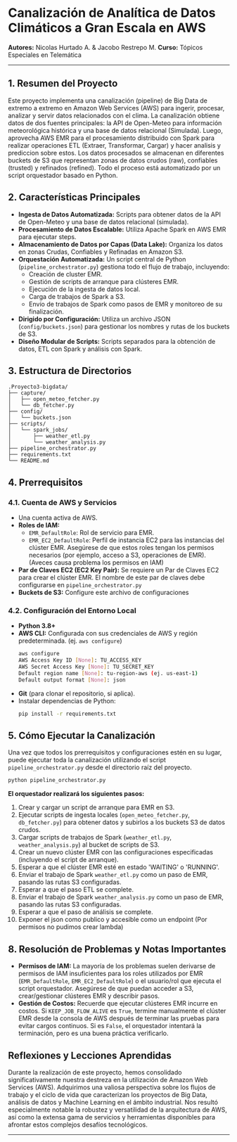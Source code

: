 # Canalización de Analítica de Datos Climáticos a Gran Escala en AWS

**Autores:** Nicolas Hurtado A. & Jacobo Restrepo M.
**Curso:** Tópicos Especiales en Telemática

---

## 1. Resumen del Proyecto

Este proyecto implementa una canalización (pipeline) de Big Data de extremo a extremo en Amazon Web Services (AWS) para ingerir, procesar, analizar y servir datos relacionados con el clima. La canalización obtiene datos de dos fuentes principales: la API de Open-Meteo para información meteorológica histórica y una base de datos relacional (Simulada). Luego, aprovecha AWS EMR para el procesamiento distribuido con Spark para realizar operaciones ETL (Extraer, Transformar, Cargar) y hacer analisis y prediccion sobre estos. Los datos procesados se almacenan en diferentes buckets de S3 que representan zonas de datos crudos (raw), confiables (trusted) y refinados (refined). Todo el proceso está automatizado por un script orquestador basado en Python.

## 2. Características Principales

*   **Ingesta de Datos Automatizada:** Scripts para obtener datos de la API de Open-Meteo y una base de datos relacional (simulada).
*   **Procesamiento de Datos Escalable:** Utiliza Apache Spark en AWS EMR para ejecutar steps.
*   **Almacenamiento de Datos por Capas (Data Lake):** Organiza los datos en zonas Crudas, Confiables y Refinadas en Amazon S3.
*   **Orquestación Automatizada:** Un script central de Python (`pipeline_orchestrator.py`) gestiona todo el flujo de trabajo, incluyendo:
    *   Creación de cluster EMR.
    *   Gestión de scripts de arranque para clústeres EMR.
    *   Ejecución de la ingesta de datos local.
    *   Carga de trabajos de Spark a S3.
    *   Envío de trabajos de Spark como pasos de EMR y monitoreo de su finalización.
*   **Dirigido por Configuración:** Utiliza un archivo JSON (`config/buckets.json`) para gestionar los nombres y rutas de los buckets de S3.
*   **Diseño Modular de Scripts:** Scripts separados para la obtención de datos, ETL con Spark y análisis con Spark.

## 3. Estructura de Directorios

```
.Proyecto3-bigdata/
├── capture/                           
│   ├── open_meteo_fetcher.py         
│   └── db_fetcher.py                  
├── config/
│   └── buckets.json                  
├── scripts/
│   └── spark_jobs/                   
│       ├── weather_etl.py            
│       └── weather_analysis.py       
├── pipeline_orchestrator.py          
├── requirements.txt                  
└── README.md                         
```

## 4. Prerrequisitos

### 4.1. Cuenta de AWS y Servicios

*   Una cuenta activa de AWS.
*   **Roles de IAM:**
    *   `EMR_DefaultRole`: Rol de servicio para EMR.
    *   `EMR_EC2_DefaultRole`: Perfil de instancia EC2 para las instancias del clúster EMR.
    Asegúrese de que estos roles tengan los permisos necesarios (por ejemplo, acceso a S3, operaciones de EMR). (Aveces causa problema los permisos en IAM)
*   **Par de Claves EC2 (EC2 Key Pair):** Se requiere un Par de Claves EC2 para crear el clúster EMR. El nombre de este par de claves debe configurarse en `pipeline_orchestrator.py`
*   **Buckets de S3:** Configure este archivo de configuraciones

### 4.2. Configuración del Entorno Local

*   **Python 3.8+**
*   **AWS CLI:** Configurada con sus credenciales de AWS y región predeterminada. (ej. `aws configure`)
    ```bash
    aws configure
    AWS Access Key ID [None]: TU_ACCESS_KEY
    AWS Secret Access Key [None]: TU_SECRET_KEY
    Default region name [None]: tu-region-aws (ej. us-east-1)
    Default output format [None]: json
    ```
*   **Git** (para clonar el repositorio, si aplica).
*   Instalar dependencias de Python:
    ```bash
    pip install -r requirements.txt
    ```

## 5. Cómo Ejecutar la Canalización

Una vez que todos los prerrequisitos y configuraciones estén en su lugar, puede ejecutar toda la canalización utilizando el script `pipeline_orchestrator.py` desde el directorio raíz del proyecto.

```bash
python pipeline_orchestrator.py
```

**El orquestador realizará los siguientes pasos:**
1.  Crear y cargar un script de arranque para EMR en S3.
2.  Ejecutar scripts de ingesta locales (`open_meteo_fetcher.py`, `db_fetcher.py`) para obtener datos y subirlos a los buckets S3 de datos crudos.
3.  Cargar scripts de trabajos de Spark (`weather_etl.py`, `weather_analysis.py`) al bucket de scripts de S3.
4.  Crear un nuevo clúster EMR con las configuraciones especificadas (incluyendo el script de arranque).
5.  Esperar a que el clúster EMR esté en estado 'WAITING' o 'RUNNING'.
6.  Enviar el trabajo de Spark `weather_etl.py` como un paso de EMR, pasando las rutas S3 configuradas.
7.  Esperar a que el paso ETL se complete.
8.  Enviar el trabajo de Spark `weather_analysis.py` como un paso de EMR, pasando las rutas S3 configuradas.
9.  Esperar a que el paso de análisis se complete.
10. Exponer el json como publico y accesible como un endpoint (Por permisos no pudimos crear lambda)

## 8. Resolución de Problemas y Notas Importantes

*   **Permisos de IAM:** La mayoría de los problemas suelen derivarse de permisos de IAM insuficientes para los roles utilizados por EMR (`EMR_DefaultRole`, `EMR_EC2_DefaultRole`) o el usuario/rol que ejecuta el script orquestador. Asegúrese de que puedan acceder a S3, crear/gestionar clústeres EMR y describir pasos.
*   **Gestión de Costos:** Recuerde que ejecutar clústeres EMR incurre en costos. Si `KEEP_JOB_FLOW_ALIVE` es `True`, termine manualmente el clúster EMR desde la consola de AWS después de terminar las pruebas para evitar cargos continuos. Si es `False`, el orquestador intentará la terminación, pero es una buena práctica verificarlo.

## Reflexiones y Lecciones Aprendidas

Durante la realización de este proyecto, hemos consolidado significativamente nuestra destreza en la utilización de Amazon Web Services (AWS). Adquirimos una valiosa perspectiva sobre los flujos de trabajo y el ciclo de vida que caracterizan los proyectos de Big Data, análisis de datos y Machine Learning en el ámbito industrial. Nos resultó especialmente notable la robustez y versatilidad de la arquitectura de AWS, así como la extensa gama de servicios y herramientas disponibles para afrontar estos complejos desafíos tecnológicos.


---
